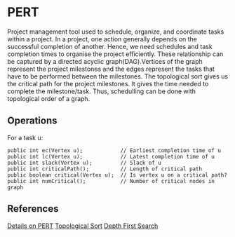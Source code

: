 # PERT
Project management tool used to schedule, organize, and coordinate tasks within a project. In a project, one action generally depends on the successful completion of another. Hence, we need schedules and task completion times to organise the project efficiently. 
These relationship can be captured by a directed acyclic graph(DAG).Vertices of the graph represent the project milestones and the edges represent the tasks that have to be performed between the milestones. The topological sort gives us the critical path for the project milestones. It gives the time needed to complete the milestone/task. Thus, schedulling can be done with topological order of a graph. 

## Operations

For a task u:

	public int ec(Vertex u);            // Earliest completion time of u
	public int lc(Vertex u);            // Latest completion time of u
	public int slack(Vertex u);         // Slack of u
	public int criticalPath();          // Length of critical path
	public boolean critical(Vertex u);  // Is vertex u on a critical path?
	public int numCritical();           // Number of critical nodes in graph

## References
[Details on PERT](https://en.wikipedia.org/wiki/Program_evaluation_and_review_technique)
[Topological Sort](https://en.wikipedia.org/wiki/Program_evaluation_and_review_technique)
[Depth First Search](https://medium.com/basecs/deep-dive-through-a-graph-dfs-traversal-8177df5d0f13)
